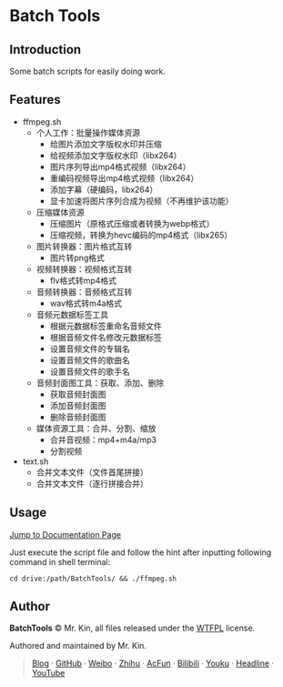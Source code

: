 # Batch Tools

## Introduction
Some batch scripts for easily doing work.

## Features
- ffmpeg.sh
  - 个人工作：批量操作媒体资源
    - 给图片添加文字版权水印并压缩
    - 给视频添加文字版权水印（libx264）
    - 图片序列导出mp4格式视频（libx264）
    - 重编码视频导出mp4格式视频（libx264）
    - 添加字幕（硬编码，libx264）
    - 显卡加速将图片序列合成为视频（不再维护该功能）
  - 压缩媒体资源
    - 压缩图片（原格式压缩或者转换为webp格式）
    - 压缩视频，转换为hevc编码的mp4格式（libx265）
  - 图片转换器：图片格式互转
    - 图片转png格式
  - 视频转换器：视频格式互转
    - flv格式转mp4格式
  - 音频转换器：音频格式互转
    - wav格式转m4a格式
  - 音频元数据标签工具
    - 根据元数据标签重命名音频文件
    - 根据音频文件名修改元数据标签
    - 设置音频文件的专辑名
    - 设置音频文件的歌曲名
    - 设置音频文件的歌手名
  - 音频封面图工具：获取、添加、删除
    - 获取音频封面图
    - 添加音频封面图
    - 删除音频封面图
  - 媒体资源工具：合并、分割、缩放
    - 合并音视频：mp4+m4a/mp3
    - 分割视频
- text.sh
  - 合并文本文件（文件首尾拼接）
  -  合并文本文件（逐行拼接合并）

## Usage
[Jump to Documentation Page][]

[Jump to Documentation Page]: https://mister-kin.github.io/works/software-works/batch-tools/

Just execute the script file and follow the hint after inputting following command in shell terminal:

`cd drive:/path/BatchTools/ && ./ffmpeg.sh`

## Author
**BatchTools** © Mr. Kin, all files released under the [WTFPL][] license.

Authored and maintained by Mr. Kin.

> [Blog][] · [GitHub][] · [Weibo][] · [Zhihu][] · [AcFun][] · [Bilibili][] · [Youku][] · [Headline][] · [YouTube][]

[WTFPL]: ./LICENSE
[Blog]: https://mister-kin.github.io
[GitHub]: https://github.com/mister-kin
[Weibo]: https://weibo.com/6270111192/profile?topnav=1&wvr=6&is_all=1
[Bilibili]: http://space.bilibili.com/17025250?
[Youku]: http://i.youku.com/i/UNjA3MTk5Mjgw?spm=a2hzp.8253869.0.0
[YouTube]: https://www.youtube.com/channel/UCNhtdG6whC5mlRDkrhQ0wLA?view_as=public
[Headline]: https://www.toutiao.com/c/user/835254071079053/#mid=1663279303982091
[Zhihu]: https://www.zhihu.com/people/drwu-94
[AcFun]: https://www.acfun.cn/u/73269306
